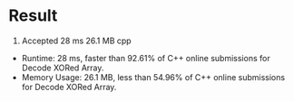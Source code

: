 # Result

1. Accepted	28 ms	26.1 MB	cpp

- Runtime: 28 ms, faster than 92.61% of C++ online submissions for Decode XORed Array.
- Memory Usage: 26.1 MB, less than 54.96% of C++ online submissions for Decode XORed Array.
